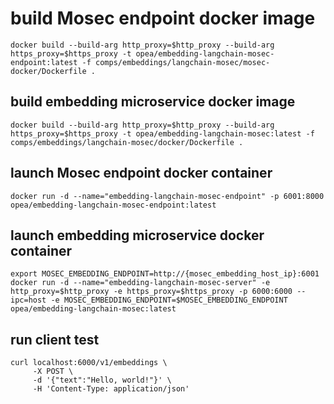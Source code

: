 # build Mosec endpoint docker image

```
docker build --build-arg http_proxy=$http_proxy --build-arg https_proxy=$https_proxy -t opea/embedding-langchain-mosec-endpoint:latest -f comps/embeddings/langchain-mosec/mosec-docker/Dockerfile .
```

## build embedding microservice docker image

```
docker build --build-arg http_proxy=$http_proxy --build-arg https_proxy=$https_proxy -t opea/embedding-langchain-mosec:latest -f comps/embeddings/langchain-mosec/docker/Dockerfile .
```

## launch Mosec endpoint docker container

```
docker run -d --name="embedding-langchain-mosec-endpoint" -p 6001:8000  opea/embedding-langchain-mosec-endpoint:latest
```

## launch embedding microservice docker container

```
export MOSEC_EMBEDDING_ENDPOINT=http://{mosec_embedding_host_ip}:6001
docker run -d --name="embedding-langchain-mosec-server" -e http_proxy=$http_proxy -e https_proxy=$https_proxy -p 6000:6000 --ipc=host -e MOSEC_EMBEDDING_ENDPOINT=$MOSEC_EMBEDDING_ENDPOINT opea/embedding-langchain-mosec:latest
```

## run client test

```
curl localhost:6000/v1/embeddings \
     -X POST \
     -d '{"text":"Hello, world!"}' \
     -H 'Content-Type: application/json'
```
